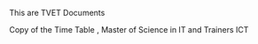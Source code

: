 This are TVET Documents 

















Copy of the Time Table , Master of Science in IT and Trainers ICT 
